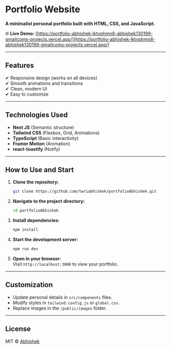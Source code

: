 # **Portfolio Website**  
**A minimalist personal portfolio built with HTML, CSS, and JavaScript.**  

🌐 **Live Demo:** [https://portfolio-abhishek-lktvphmn8-abhishek130199-gmailcoms-projects.vercel.app/](https://portfolio-abhishek-lktvphmn8-abhishek130199-gmailcoms-projects.vercel.app/)  

---

## **Features**  
✔ Responsive design (works on all devices)  
✔ Smooth animations and transitions  
✔ Clean, modern UI  
✔ Easy to customize  

---

## **Technologies Used**  
- **Next JS** (Semantic structure)  
- **Tailwind CSS** (Flexbox, Grid, Animations)  
- **TypeScript** (Basic interactivity)  
- **Framer Motion** (Animation)  
- **react-toastify** (Notify) 

---

## **How to Use and Start**  

1. **Clone the repository:**  
    ```sh
    git clone https://github.com/twriabhishek/portfolioAbhishek.git
    ```

2. **Navigate to the project directory:**  
    ```sh
    cd portfolioAbhishek
    ```

3. **Install dependencies:**  
    ```sh
    npm install
    ```

4. **Start the development server:**  
    ```sh
    npm run dev
    ```

5. **Open in your browser:**  
    Visit `http://localhost:3000` to view your portfolio.

---

## **Customization**  
- Update personal details in `src/components` files.  
- Modify styles in `tailwind.config.js` or `global.css`.  
- Replace images in the `/public/images` folder.  

---

## **License**  
MIT © [Abhishek](https://github.com/twriabhishek)  